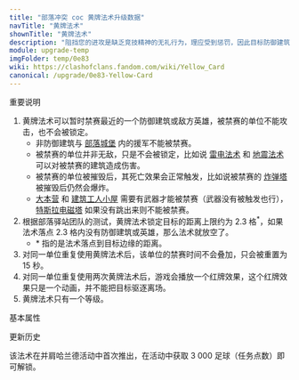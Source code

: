 ```yaml
---
title: "部落冲突 coc 黄牌法术升级数据"
navTitle: "黄牌法术"
shownTitle: "黄牌法术"
description: "阻挡您的进攻是缺乏竞技精神的无礼行为，理应受到惩罚，因此目标防御建筑或英雄将被临时禁赛。禁赛期间，这些防御建筑或英雄无法发动攻击，也无法被攻击。"
module: upgrade-temp
imgFolder: temp/0e83
wiki: https://clashofclans.fandom.com/wiki/Yellow_Card
canonical: /upgrade/0e83-Yellow-Card
---
```


<UnitInfo :folder="$frontmatter.imgFolder" imgSrc="Yellow_Card.png" :imgAlt="$frontmatter.navTitle" :description="$frontmatter.description" :isSmallImg="true" />

<SmallTitle>重要说明</SmallTitle>

1. 黄牌法术可以暂时禁赛最近的一个防御建筑或敌方英雄，被禁赛的单位不能攻击，也不会被锁定。
   - 非防御建筑与 [部落城堡](/upgrade/0407-Clan-Castle) 内的援军不能被禁赛。
   - 被禁赛的单位并非无敌，只是不会被锁定，比如说 [雷电法术](/upgrade/0100-Lightning-Spell) 和 [地震法术](/upgrade/0181-Earthquake-Spell) 可以对被禁赛的建筑造成伤害。
   - 被禁赛的单位被摧毁后，其死亡效果会正常触发，比如说被禁赛的 [炸弹塔](/upgrade/0308-Bomb-Tower) 被摧毁后仍然会爆炸。
   - [大本营](/upgrade/0400-Town-Hall) 和 [建筑工人小屋](/upgrade/0500-Builders-Hut) 需要有武器才能被禁赛（武器没有被触发也行），[特斯拉电磁塔](/upgrade/0307-Hidden-Tesla) 如果没有跳出来则不能被禁赛。
2. 根据部落驿站团队的测试，黄牌法术锁定目标的距离上限约为 2.3 格<sup>\*</sup>，如果法术落点 2.3 格内没有防御建筑或英雄，那么法术就放空了。
   - \* 指的是法术落点到目标边缘的距离。
3. 对同一单位重复使用黄牌法术后，该单位的禁赛时间不会叠加，只会被重置为 15 秒。
4. 对同一单位重复使用两次黄牌法术后，游戏会播放一个红牌效果，这个红牌效果只是一个动画，并不能把目标驱逐离场。
5. 黄牌法术只有一个等级。

<SmallTitle>基本属性</SmallTitle>

<UnitProperties>
    <UnitProperty pKey="作用目标" pValue="防御建筑和敌方英雄" />
    <UnitProperty pKey="作用时间" pValue="15 秒" />
    <UnitProperty pKey="攻击类型" pValue="单个目标" />
    <UnitProperty pKey="所需空间" pValue="1" />
    <UnitProperty pKey="所需法术工厂等级" pValue="1" />
    <UnitProperty pKey="所需大本等级" pValue="5" />
    <UnitProperty pKey="法术配置时间" pValue="180" trainingSystem="2022" />
</UnitProperties>

<SmallTitle>更新历史</SmallTitle>

<Timeline>
    <TimelineItem date="2023/5/7">
        <TimelineRow>该法术在并肩哈兰德活动中首次推出，在活动中获取 3 000 足球（任务点数）即可解锁。</TimelineRow>
    </TimelineItem>
    <TimelineItem :historyBottom="true" />
</Timeline>
